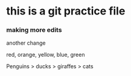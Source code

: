 # this is a git practice file

### making more edits

another change

red, orange, yellow, blue, green

Penguins > ducks > giraffes > cats

